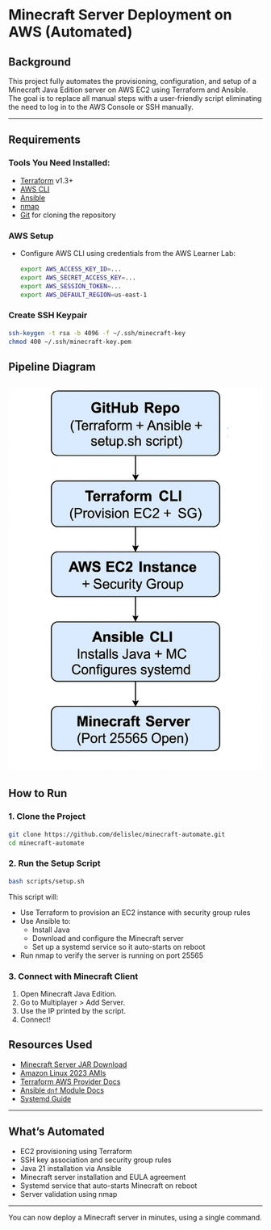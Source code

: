 # Minecraft Server Deployment on AWS (Automated)

## Background
This project fully automates the provisioning, configuration, and setup of a Minecraft Java Edition server on AWS EC2 using Terraform and Ansible. The goal is to replace all manual steps with a user-friendly script eliminating the need to log in to the AWS Console or SSH manually.

---

## Requirements

### Tools You Need Installed:
- [Terraform](https://developer.hashicorp.com/terraform/downloads) v1.3+
- [AWS CLI](https://docs.aws.amazon.com/cli/latest/userguide/install-cliv2.html)
- [Ansible](https://docs.ansible.com/ansible/latest/installation_guide/intro_installation.html)
- [nmap](https://nmap.org/download.html)
- [Git](https://git-scm.com/downloads) for cloning the repository

### AWS Setup
- Configure AWS CLI using credentials from the AWS Learner Lab:
  ```bash
  export AWS_ACCESS_KEY_ID=...
  export AWS_SECRET_ACCESS_KEY=...
  export AWS_SESSION_TOKEN=...
  export AWS_DEFAULT_REGION=us-east-1
  ```
### Create SSH Keypair
```bash
ssh-keygen -t rsa -b 4096 -f ~/.ssh/minecraft-key
chmod 400 ~/.ssh/minecraft-key.pem
```

## Pipeline Diagram
![Pipeline Diagram](https://github.com/delislec/minecraft-project/blob/main/Pipeline.png)
---

## How to Run

### 1. Clone the Project
```bash
git clone https://github.com/delislec/minecraft-automate.git
cd minecraft-automate
```

### 2. Run the Setup Script
```bash
bash scripts/setup.sh
```

This script will:
- Use Terraform to provision an EC2 instance with security group rules
- Use Ansible to:
  - Install Java
  - Download and configure the Minecraft server
  - Set up a systemd service so it auto-starts on reboot
- Run nmap to verify the server is running on port 25565

### 3. Connect with Minecraft Client
1. Open Minecraft Java Edition.
2. Go to Multiplayer > Add Server.
3. Use the IP printed by the script.
4. Connect!

## Resources Used
- [Minecraft Server JAR Download](https://www.minecraft.net/en-us/download/server)
- [Amazon Linux 2023 AMIs](https://docs.aws.amazon.com/linux/al2023/release-notes/relnotes.html)
- [Terraform AWS Provider Docs](https://registry.terraform.io/providers/hashicorp/aws/latest/docs)
- [Ansible `dnf` Module Docs](https://docs.ansible.com/ansible/latest/collections/ansible/builtin/dnf_module.html)
- [Systemd Guide](https://wiki.archlinux.org/title/systemd)

---

## What’s Automated
- EC2 provisioning using Terraform
- SSH key association and security group rules
- Java 21 installation via Ansible
- Minecraft server installation and EULA agreement
- Systemd service that auto-starts Minecraft on reboot
- Server validation using nmap

---

You can now deploy a Minecraft server in minutes, using a single command.

